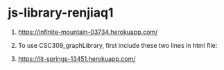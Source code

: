 # js-library-renjiaq1
1. https://infinite-mountain-03734.herokuapp.com/
2. To use CSC309_graphLibrary, first include these two lines in html file:

    <link rel="stylesheet" type="text/css" href="CSC309_graphLibrary.css">
    <script defer type="text/javascript" src='CSC309_graphLibrary.js'></script>

3.  https://lit-springs-13451.herokuapp.com/